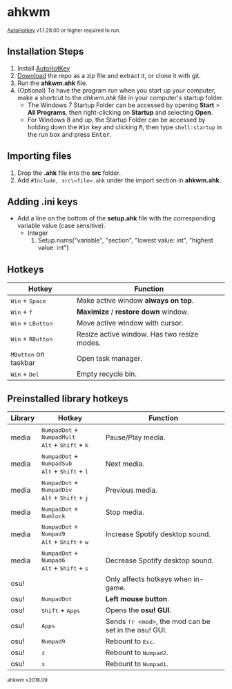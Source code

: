 # ahkwm
<sup>[AutoHotkey](https://autohotkey.com/download/) v1.1.28.00 or higher required to run.

## Installation Steps
1. Install [AutoHotKey](https://autohotkey.com/download/)
2. [Download](https://github.com/runarsf/ahkwm/archive/master.zip) the repo as a zip file and extract it, or clone it with git.
3. Run the **ahkwm.ahk** file.
4. (Optional) To have the program run when you start up your computer, make a shortcut to the *ahkwm.ahk* file in your computer's startup folder.
    * The Windows 7 Startup Folder can be accessed by opening **Start** > **All Programs**, then right-clicking on **Startup** and selecting **Open**.
    * For Windows 8 and up, the Startup Folder can be accessed by holding down the <kbd>Win</kbd> key and clicking <kbd>R</kbd>, then type `shell:startup` in the run box and press <kbd>Enter</kbd>.

## Importing files
1. Drop the **.ahk** file into the **src** folder.
2. Add `#Include, src\<file>.ahk` under the import section in **ahkwm.ahk**.

## Adding .ini keys
* Add a line on the bottom of the **setup.ahk** file with the corresponding variable value (case sensitive).
	* Integer
		1. Setup.nums("variable", "section", "lowest value: int", "highest value: int")

## Hotkeys
Hotkey | Function
------ | --------
<kbd>Win</kbd> + <kbd>Space</kbd> | Make active window **always on top**.
<kbd>Win</kbd> + <kbd>f</kbd> | **Maximize** / **restore down** window.
<kbd>Win</kbd> + <kbd>LButton</kbd> | Move active window with cursor.
<kbd>Win</kbd> + <kbd>RButton</kbd> | Resize active window. Has two resize modes.
<kbd>MButton</kbd> on taskbar | Open task manager.
<kbd>Win</kbd> + <kbd>Del</kbd> | Empty recycle bin.

## Preinstalled library hotkeys
Library | Hotkey | Function
------- | ------ | --------
media | <kbd>NumpadDot</kbd> + <kbd>NumpadMult</kbd><br/><kbd>Alt</kbd> + <kbd>Shift</kbd> + <kbd>k</kbd> | Pause/Play media.
media | <kbd>NumpadDot</kbd> + <kbd>NumpadSub</kbd><br/><kbd>Alt</kbd> + <kbd>Shift</kbd> + <kbd>l</kbd> | Next media.
media | <kbd>NumpadDot</kbd> + <kbd>NumpadDiv</kbd><br/><kbd>Alt</kbd> + <kbd>Shift</kbd> + <kbd>j</kbd> | Previous media.
media | <kbd>NumpadDot</kbd> + <kbd>Numlock</kbd> | Stop media.
media | <kbd>NumpadDot</kbd> + <kbd>Numpad9</kbd><br/><kbd>Alt</kbd> + <kbd>Shift</kbd> + <kbd>w</kbd> | Increase Spotify desktop sound.
media | <kbd>NumpadDot</kbd> + <kbd>Numpad6</kbd><br/><kbd>Alt</kbd> + <kbd>Shift</kbd> + <kbd>s</kbd> | Decrease Spotify desktop sound.
osu! || Only affects hotkeys when in-game.
osu! | <kbd>NumpadDot</kbd> | **Left mouse button**.
osu! | <kbd>Shift</kbd> + <kbd>Apps</kbd> | Opens the **osu! GUI**.
osu! | <kbd>Apps</kbd> | Sends `!r <mod>`, the mod can be set in the osu! GUI.
osu! | <kbd>Numpad9</kbd> | Rebount to <kbd>Esc</kbd>.
osu! | <kbd>z</kbd> | Rebount to <kbd>Numpad2</kbd>.
osu! | <kbd>x</kbd> | Rebount to <kbd>Numpad1</kbd>.

<sub>ahkwm v2018.09</sub>
